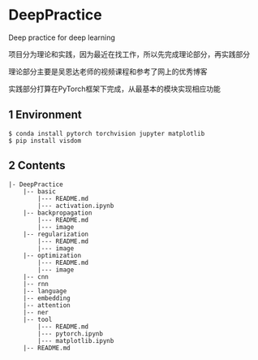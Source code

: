 # DeepPractice

Deep practice for deep learning

项目分为理论和实践，因为最近在找工作，所以先完成理论部分，再实践部分

理论部分主要是吴恩达老师的视频课程和参考了网上的优秀博客

实践部分打算在PyTorch框架下完成，从最基本的模块实现相应功能

## 1 Environment

```
$ conda install pytorch torchvision jupyter matplotlib
$ pip install visdom
```

## 2 Contents

    |- DeepPractice
        |-- basic
            |--- README.md
            |--- activation.ipynb
        |-- backpropagation
            |--- README.md
            |--- image
        |-- regularization
            |--- README.md
            |--- image
        |-- optimization
            |--- README.md
            |--- image
        |-- cnn
        |-- rnn
        |-- language
        |-- embedding
        |-- attention
        |-- ner
        |-- tool
            |--- README.md
            |--- pytorch.ipynb
            |--- matplotlib.ipynb
        |-- README.md
        